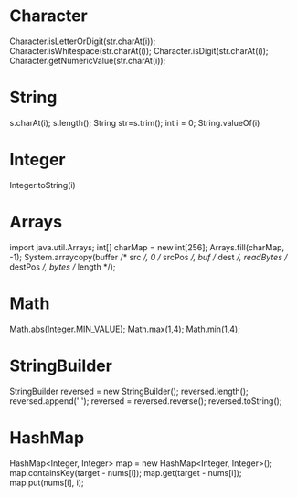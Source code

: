 # Character
Character.isLetterOrDigit(str.charAt(i));
Character.isWhitespace(str.charAt(i));
Character.isDigit(str.charAt(i));
Character.getNumericValue(str.charAt(i));

# String
s.charAt(i);
s.length();
String str=s.trim();
int i = 0;
String.valueOf(i)

# Integer
Integer.toString(i)

# Arrays
import java.util.Arrays;
int[] charMap = new int[256]; 
Arrays.fill(charMap, -1);
System.arraycopy(buffer /* src */, 0 /* srcPos */, buf /* dest */, readBytes /* destPos */, bytes /* length */); 

# Math
Math.abs(Integer.MIN_VALUE);
Math.max(1,4);
Math.min(1,4);

# StringBuilder
StringBuilder reversed = new StringBuilder(); 
reversed.length();
reversed.append(' ');
reversed = reversed.reverse();
reversed.toString();

# HashMap
HashMap<Integer, Integer> map = new HashMap<Integer, Integer>();
map.containsKey(target - nums[i]);
map.get(target - nums[i]);
map.put(nums[i], i);